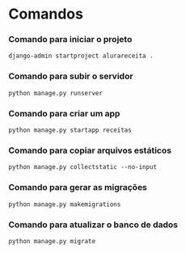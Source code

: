 # Comandos

### Comando para iniciar o projeto

```
django-admin startproject alurareceita .
```

### Comando para subir o servidor

```
python manage.py runserver
```

### Comando para criar um app

```
python manage.py startapp receitas
```

### Comando para copiar arquivos estáticos

```
python manage.py collectstatic --no-input
```

### Comando para gerar as migrações

```
python manage.py makemigrations
```

### Comando para atualizar o banco de dados

```
python manage.py migrate
```